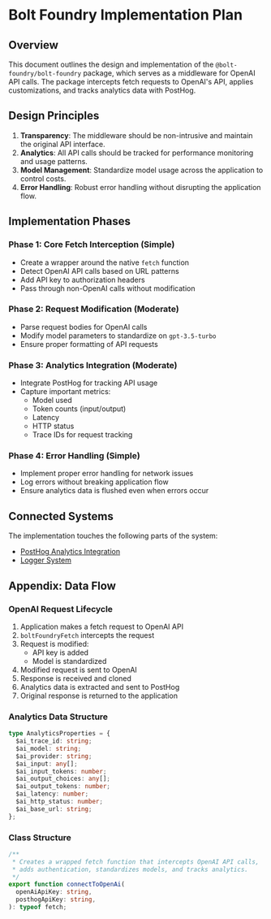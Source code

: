 # Bolt Foundry Implementation Plan

## Overview

This document outlines the design and implementation of the
`@bolt-foundry/bolt-foundry` package, which serves as a middleware for OpenAI
API calls. The package intercepts fetch requests to OpenAI's API, applies
customizations, and tracks analytics data with PostHog.

## Design Principles

1. **Transparency**: The middleware should be non-intrusive and maintain the
   original API interface.
2. **Analytics**: All API calls should be tracked for performance monitoring and
   usage patterns.
3. **Model Management**: Standardize model usage across the application to
   control costs.
4. **Error Handling**: Robust error handling without disrupting the application
   flow.

## Implementation Phases

### Phase 1: Core Fetch Interception (Simple)

- Create a wrapper around the native `fetch` function
- Detect OpenAI API calls based on URL patterns
- Add API key to authorization headers
- Pass through non-OpenAI calls without modification

### Phase 2: Request Modification (Moderate)

- Parse request bodies for OpenAI calls
- Modify model parameters to standardize on `gpt-3.5-turbo`
- Ensure proper formatting of API requests

### Phase 3: Analytics Integration (Moderate)

- Integrate PostHog for tracking API usage
- Capture important metrics:
  - Model used
  - Token counts (input/output)
  - Latency
  - HTTP status
  - Trace IDs for request tracking

### Phase 4: Error Handling (Simple)

- Implement proper error handling for network issues
- Log errors without breaking application flow
- Ensure analytics data is flushed even when errors occur

## Connected Systems

The implementation touches the following parts of the system:

- [PostHog Analytics Integration](packages/bolt-foundry/bolt-foundry.ts)
- [Logger System](packages/logger/logger.ts)

## Appendix: Data Flow

### OpenAI Request Lifecycle

1. Application makes a fetch request to OpenAI API
2. `boltFoundryFetch` intercepts the request
3. Request is modified:
   - API key is added
   - Model is standardized
4. Modified request is sent to OpenAI
5. Response is received and cloned
6. Analytics data is extracted and sent to PostHog
7. Original response is returned to the application

### Analytics Data Structure

```typescript
type AnalyticsProperties = {
  $ai_trace_id: string;
  $ai_model: string;
  $ai_provider: string;
  $ai_input: any[];
  $ai_input_tokens: number;
  $ai_output_choices: any[];
  $ai_output_tokens: number;
  $ai_latency: number;
  $ai_http_status: number;
  $ai_base_url: string;
};
```

### Class Structure

```typescript
/**
 * Creates a wrapped fetch function that intercepts OpenAI API calls,
 * adds authentication, standardizes models, and tracks analytics.
 */
export function connectToOpenAi(
  openAiApiKey: string,
  posthogApiKey: string,
): typeof fetch;
```
